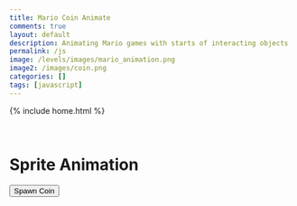 ```yaml
---
title: Mario Coin Animate
comments: true
layout: default
description: Animating Mario games with starts of interacting objects
permalink: /js
image: /levels/images/mario_animation.png
image2: /images/coin.png
categories: []
tags: [javascript]
---
```


{% include home.html %}

<br>

<head>
  <title>Sprite Animation</title>
  <style>
    .coin {
      width: 200px; /* how wide one frame of the sprite is */
      height: 250px; /* how tall sprite is */
      position: absolute;
      background: url(/images/coin.png) 0 0;
    }
  </style>
</head>
<body>
  <h1>Sprite Animation</h1>

  <button id="spawnButton">Spawn Coin</button>
  <audio src="/sounds/coin.mp3" id="my-audio"></audio>

  <script>
    document.getElementById('spawnButton').addEventListener('click', function() {
      var coin = document.createElement('div');
      var sound = new Audio('../sounds/coin.mp3')
      coin.classList.add('coin');

      // Generate random position on the page
      var posX = Math.random() * (window.innerWidth - 50); // gen y pos
      var posY = Math.random() * (window.innerHeight - 50); // gen x pos

      coin.style.left = posX + 'px';
      coin.style.top = posY + 'px';

      document.body.appendChild(coin);
      sound.play();

      var frameIndex = 0;
      var frameWidth = 200; // increment between the frames using this
      var numFrames = 12;
      var interval = 100; // Time between each frame (in milliseconds)
      

      var animationInterval = setInterval(function() {
        coin.style.backgroundPositionX = -frameIndex * frameWidth + 'px'; // moves the sprite sheet to the right by incrementing the image by how long each frame is in pixels
        frameIndex++; // increment

        if (frameIndex >= numFrames) {
          clearInterval(animationInterval);
          document.body.removeChild(coin);
        }
      }, interval);
    });
  </script>
</body>
<!-- 
<head>
  <title>User Input Form</title>
</head>
<body>
  <h1>User Input Form</h1>

  <form id="userForm">

    <label for="name">Name:</label>
    <input type="text" id="name" name="name" required><br>

    <label for="hours">Hours:</label>
    <input type="number" id="hours" name="hours" required><br>

    <label for="work">Work:</label>
    <input type="text" id="work" name="work" required><br>

    <input type="submit" value="Submit">
  </form>

  <h2>Submitted Data</h2>

  <table id="dataTable" border="1">
    <tr>
      <th>Name</th>
      <th>Hours</th>
      <th>Work</th>
    </tr>
  </table>

  <script>
    var submittedData = []; // store data locally (NOT DATABASE)

    // adds data to table
    function addDataToTable(data) {
      var table = document.getElementById('dataTable');
      var row = table.insertRow();

      var nameCell = row.insertCell();
      nameCell.innerHTML = data.name;

      var hoursCell = row.insertCell();
      hoursCell.innerHTML = data.hours;

      var workCell = row.insertCell();
      workCell.innerHTML = data.work;
    }

    // updates
    function updateTable() {
      var table = document.getElementById('dataTable');
      table.innerHTML = `
        <tr>
          <th>Name</th>
          <th>Date of Birth</th>
          <th>Work</th>
        </tr>
      `;

      submittedData.forEach(function(data) {
        addDataToTable(data);
      });
    }

    // on click, submits the form and creates a new row
    document.getElementById('userForm').addEventListener('submit', function(event) {
      event.preventDefault(); // Prevent form from submitting

      // getter
      var name = document.getElementById('name').value;
      var hours = document.getElementById('hours').value;
      var work = document.getElementById('work').value;

      // setter
      var formData = {
        name: name,
        hours: hours,
        work: work
      };

      // pushes data to table
      submittedData.push(formData);

      // adds to the table
      addDataToTable(formData);

      // makes form submittable again
      document.getElementById('userForm').reset();
    });

    // Initially populate the table with existing data (if any)
updateTable();
  </script>
</body> -->
